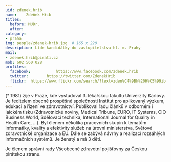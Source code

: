 ```yaml
---
uid: zdenek.hrib
name:    Zdeňek Hřib
titles:
  before: MUDr. 
  after:
category:                 
- praha
img: people/zdenek-hrib.jpg  # 165 x 220
description: Lídr kandidátky do zastupitelstva hl. m. Prahy
mail:
- zdenek.hrib@pirati.cz
mob: 602 560 028
profiles:
  facebook: 		  https://www.facebook.com/zdenek.hrib
  twitter: 		  https://twitter.com/ZdenekHrib
  flickr:  https://www.flickr.com/search/?text=zden%C4%9Bk%20H%C5%99ib   		  
---
```

(\* 1981) žije v Praze, kde vystudoval 3. lékařskou fakultu Univerzity Karlovy. Je ředitelem obecně prospěšné společnosti Institut pro aplikovaný výzkum, edukaci a řízení ve zdravotnictví. Publikoval řadu článků v odborném i laickém tisku (Zdravotnické noviny, Medical Tribune, EURO, IT Systems, CIO Business World, Sdělovací technika, International Journal for Quality in Health Care, …). Byl členem několika pracovních skupin k tématům informatiky, kvality a efektivity služeb na úrovni ministerstva, Světové zdravotnické organizace a EU. Dále se zabývá návrhy a realizací rozsáhlých informačních systémů. Je ženatý a má 3 děti.

Je členem správní rady Všeobecné zdravotní pojišťovny za Českou pirátskou stranu.

